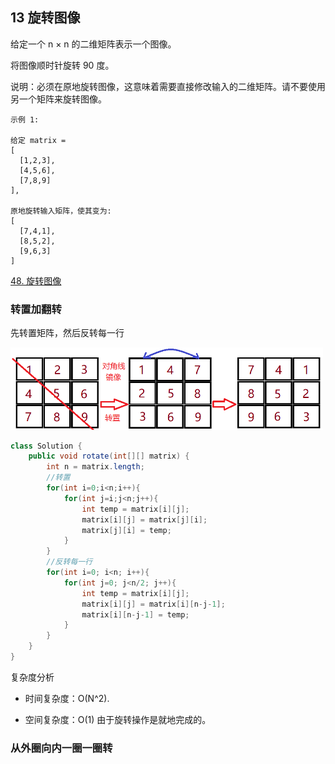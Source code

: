## 13 旋转图像

给定一个 n × n 的二维矩阵表示一个图像。

将图像顺时针旋转 90 度。

说明：必须在原地旋转图像，这意味着需要直接修改输入的二维矩阵。请不要使用另一个矩阵来旋转图像。

```
示例 1:

给定 matrix = 
[
  [1,2,3],
  [4,5,6],
  [7,8,9]
],

原地旋转输入矩阵，使其变为:
[
  [7,4,1],
  [8,5,2],
  [9,6,3]
]
```

[48. 旋转图像](https://leetcode-cn.com/problems/rotate-image/)



### 转置加翻转

先转置矩阵，然后反转每一行

<img src="./imgarray/04-48-01.png" width=500>

```java
class Solution {
    public void rotate(int[][] matrix) {
        int n = matrix.length;
        //转置
        for(int i=0;i<n;i++){
            for(int j=i;j<n;j++){
                int temp = matrix[i][j];
                matrix[i][j] = matrix[j][i];
                matrix[j][i] = temp;
            }
        }
        //反转每一行
        for(int i=0; i<n; i++){
            for(int j=0; j<n/2; j++){
                int temp = matrix[i][j];
                matrix[i][j] = matrix[i][n-j-1];
                matrix[i][n-j-1] = temp;
            }
        }
    }
}
```


复杂度分析

* 时间复杂度：O(N^2).

* 空间复杂度：O(1) 由于旋转操作是就地完成的。


### 从外圈向内一圈一圈转









